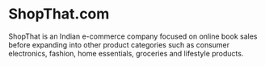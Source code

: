 # ShopThat.com
ShopThat is an Indian e-commerce company focused on online book sales before expanding into other product categories such as consumer electronics, fashion, home essentials, groceries and lifestyle products.
